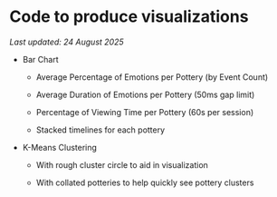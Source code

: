 # Code to produce visualizations

*Last updated: 24 August 2025*

- Bar Chart

    - Average Percentage of Emotions per Pottery (by Event Count)

    - Average Duration of Emotions per Pottery (50ms gap limit)

    - Percentage of Viewing Time per Pottery (60s per session)

    - Stacked timelines for each pottery

- K-Means Clustering

    - With rough cluster circle to aid in visualization

    - With collated potteries to help quickly see pottery clusters